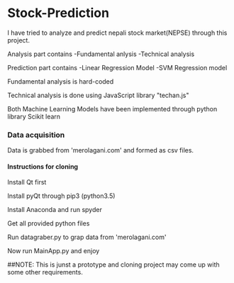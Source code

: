 # Stock-Prediction
 
I have tried to analyze and predict nepali stock market(NEPSE) through this project.

Analysis part contains 
-Fundamental anlysis
-Technical analysis

Prediction part contains
-Linear Regression Model
-SVM Regression model

Fundamental analysis is hard-coded

Technical analysis is done using JavaScript library "techan.js" 


Both Machine Learning Models have been implemented through python library Scikit learn



###  Data acquisition 

   Data is grabbed from 'merolagani.com' and formed as csv files.
  
  
#### Instructions for cloning

Install Qt first

Install pyQt through pip3 (python3.5)

Install Anaconda and run spyder

Get all provided python files

Run datagraber.py to grap data from 'merolagani.com'

Now run MainApp.py and enjoy


##NOTE: This is junst a prototype and cloning project may come up with some other requirements.

  

